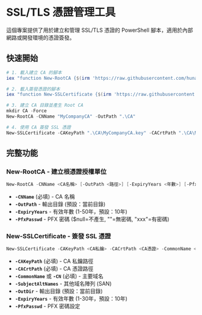 # SSL/TLS 憑證管理工具

這個專案提供了用於建立和管理 SSL/TLS 憑證的 PowerShell 腳本，適用於內部網路或開發環境的憑證簽發。

## 快速開始

```powershell
# 1. 載入建立 CA 的腳本
iex "function New-RootCA {$(irm 'https://raw.githubusercontent.com/hunandy14/New-SSLCertificate/refs/heads/master/New-RootCA.ps1')}"

# 2. 載入簽發憑證的腳本
iex "function New-SSLCertificate {$(irm 'https://raw.githubusercontent.com/hunandy14/New-SSLCertificate/refs/heads/master/New-SSLCertificate.ps1')}"

# 3. 建立 CA 目錄並產生 Root CA
mkdir CA -Force
New-RootCA -CNName "MyCompanyCA" -OutPath ".\CA"

# 4. 使用 CA 簽發 SSL 憑證
New-SSLCertificate -CAKeyPath ".\CA\MyCompanyCA.key" -CACrtPath ".\CA\MyCompanyCA.crt" -CN "example.com"
```

## 完整功能

### New-RootCA - 建立根憑證授權單位
```powershell
New-RootCA -CNName <CA名稱> [-OutPath <路徑>] [-ExpiryYears <年數>] [-PfxPasswd <密碼>]
```
- **`-CNName`** (必填) - CA 名稱
- **`-OutPath`** - 輸出目錄 (預設：當前目錄)
- **`-ExpiryYears`** - 有效年數 (1-50年，預設：10年)
- **`-PfxPasswd`** - PFX 密碼 ($null=不產生, ""=無密碼, "xxx"=有密碼)

### New-SSLCertificate - 簽發 SSL 憑證
```powershell
New-SSLCertificate -CAKeyPath <CA私鑰> -CACrtPath <CA憑證> -CommonName <域名> [-SubjectAltNames <SAN陣列>] [-OutDir <目錄>] [-ExpiryYears <年數>] [-PfxPasswd <密碼>]
```
- **`-CAKeyPath`** (必填) - CA 私鑰路徑
- **`-CACrtPath`** (必填) - CA 憑證路徑
- **`-CommonName`** 或 **`-CN`** (必填) - 主要域名
- **`-SubjectAltNames`** - 其他域名陣列 (SAN)
- **`-OutDir`** - 輸出目錄 (預設：當前目錄)
- **`-ExpiryYears`** - 有效年數 (1-30年，預設：10年)
- **`-PfxPasswd`** - PFX 密碼設定
